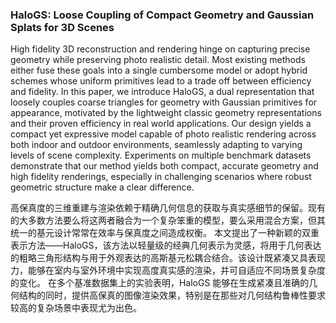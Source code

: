 ### HaloGS: Loose Coupling of Compact Geometry and Gaussian Splats for 3D Scenes

High fidelity 3D reconstruction and rendering hinge on capturing precise geometry while preserving photo realistic detail. Most existing methods either fuse these goals into a single cumbersome model or adopt hybrid schemes whose uniform primitives lead to a trade off between efficiency and fidelity. In this paper, we introduce HaloGS, a dual representation that loosely couples coarse triangles for geometry with Gaussian primitives for appearance, motivated by the lightweight classic geometry representations and their proven efficiency in real world applications. Our design yields a compact yet expressive model capable of photo realistic rendering across both indoor and outdoor environments, seamlessly adapting to varying levels of scene complexity. Experiments on multiple benchmark datasets demonstrate that our method yields both compact, accurate geometry and high fidelity renderings, especially in challenging scenarios where robust geometric structure make a clear difference.

高保真度的三维重建与渲染依赖于精确几何信息的获取与真实感细节的保留。现有的大多数方法要么将这两者融合为一个复杂笨重的模型，要么采用混合方案，但其统一的基元设计常常在效率与保真度之间造成权衡。
本文提出了一种新颖的双重表示方法——HaloGS，该方法以轻量级的经典几何表示为灵感，将用于几何表达的粗略三角形结构与用于外观表达的高斯基元松耦合结合。该设计既紧凑又具表现力，能够在室内与室外环境中实现高度真实感的渲染，并可自适应不同场景复杂度的变化。
在多个基准数据集上的实验表明，HaloGS 能够在生成紧凑且准确的几何结构的同时，提供高保真的图像渲染效果，特别是在那些对几何结构鲁棒性要求较高的复杂场景中表现尤为出色。
